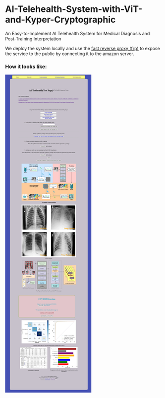 # AI-Telehealth-System-with-ViT-and-Kyper-Cryptographic
An Easy-to-Implement AI Telehealth System for Medical Diagnosis and Post-Training Interpretation

We deploy the system locally and use the [fast reverse proxy (frp)](https://github.com/fatedier/frp) to expose the service to the public by connecting it to the amazon server.

### How it looks like:

![Web App](GitHub-Pictures/AI-Telehealth-Flask-Web-App2.jpeg)
